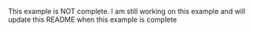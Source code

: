 
This example is NOT complete.
I am still working on this example and will update  this README 
when this example is complete
